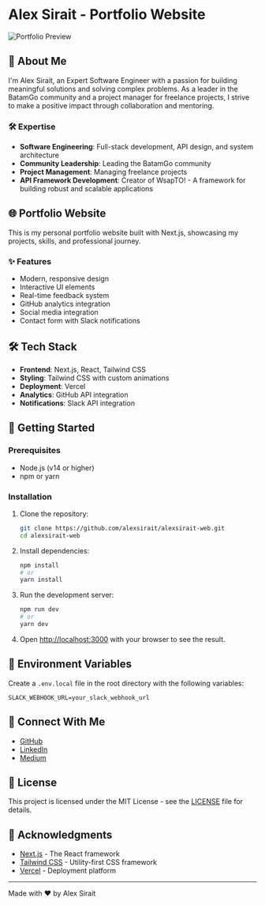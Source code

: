 # Alex Sirait - Portfolio Website

![Portfolio Preview](public/gambar-saya.jpg)

## 🚀 About Me

I'm Alex Sirait, an Expert Software Engineer with a passion for building meaningful solutions and solving complex problems. As a leader in the BatamGo community and a project manager for freelance projects, I strive to make a positive impact through collaboration and mentoring.

### 🛠️ Expertise

- **Software Engineering**: Full-stack development, API design, and system architecture
- **Community Leadership**: Leading the BatamGo community
- **Project Management**: Managing freelance projects
- **API Framework Development**: Creator of WsapTO! - A framework for building robust and scalable applications

## 🌐 Portfolio Website

This is my personal portfolio website built with Next.js, showcasing my projects, skills, and professional journey.

### ✨ Features

- Modern, responsive design
- Interactive UI elements
- Real-time feedback system
- GitHub analytics integration
- Social media integration
- Contact form with Slack notifications

## 🛠️ Tech Stack

- **Frontend**: Next.js, React, Tailwind CSS
- **Styling**: Tailwind CSS with custom animations
- **Deployment**: Vercel
- **Analytics**: GitHub API integration
- **Notifications**: Slack API integration

## 🚀 Getting Started

### Prerequisites

- Node.js (v14 or higher)
- npm or yarn

### Installation

1. Clone the repository:
   ```bash
   git clone https://github.com/alexsirait/alexsirait-web.git
   cd alexsirait-web
   ```

2. Install dependencies:
   ```bash
   npm install
   # or
   yarn install
   ```

3. Run the development server:
   ```bash
   npm run dev
   # or
   yarn dev
   ```

4. Open [http://localhost:3000](http://localhost:3000) with your browser to see the result.

## 📝 Environment Variables

Create a `.env.local` file in the root directory with the following variables:

```
SLACK_WEBHOOK_URL=your_slack_webhook_url
```

## 🔗 Connect With Me

- [GitHub](https://github.com/alexsirait)
- [LinkedIn](https://www.linkedin.com/in/alexsirait/)
- [Medium](https://alexsirait.medium.com/)

## 📄 License

This project is licensed under the MIT License - see the [LICENSE](LICENSE) file for details.

## 🙏 Acknowledgments

- [Next.js](https://nextjs.org/) - The React framework
- [Tailwind CSS](https://tailwindcss.com/) - Utility-first CSS framework
- [Vercel](https://vercel.com/) - Deployment platform

---

Made with ❤️ by Alex Sirait
